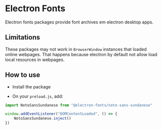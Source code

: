 # Electron Fonts

Electron fonts packages provide font archives em electron desktop apps.

## Limitations

These packages may not work in `BrowserWindow` instances that loaded online webpages. That happens because electron by default not allow load local resources in webpages.

## How to use

* Install the package

* On your `preload.js`, add:

```ts
import NotoSansSundanese from "@electron-fonts/noto-sans-sundanese"

window.addEventListener("DOMContentLoaded", () => {
    NotoSansSundanese.inject()
})
```